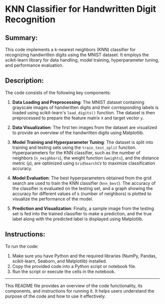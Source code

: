 # KNN Classifier for Handwritten Digit Recognition

## Summary:
This code implements a k-nearest neighbors (KNN) classifier for recognizing handwritten digits using the MNIST dataset. It employs the scikit-learn library for data handling, model training, hyperparameter tuning, and performance evaluation.

## Description:
The code consists of the following key components:

1. **Data Loading and Preprocessing**: The MNIST dataset containing grayscale images of handwritten digits and their corresponding labels is loaded using scikit-learn's `load_digits()` function. The dataset is then preprocessed to prepare the feature matrix `X` and target vector `y`.

2. **Data Visualization**: The first ten images from the dataset are visualized to provide an overview of the handwritten digits using Matplotlib.

3. **Model Training and Hyperparameter Tuning**: The dataset is split into training and testing sets using the `train_test_split` function. Hyperparameters for the KNN classifier, such as the number of neighbors (`n_neighbors`), the weight function (`weights`), and the distance metric (`p`), are optimized using `GridSearchCV` to maximize classification accuracy.

4. **Model Evaluation**: The best hyperparameters obtained from the grid search are used to train the KNN classifier (`knn_best`). The accuracy of the classifier is evaluated on the testing set, and a graph showing the accuracy for different values of `k` (number of neighbors) is plotted to visualize the performance of the model.

5. **Prediction and Visualization**: Finally, a sample image from the testing set is fed into the trained classifier to make a prediction, and the true label along with the predicted label is displayed using Matplotlib.

## Instructions:
To run the code:

1. Make sure you have Python and the required libraries (NumPy, Pandas, scikit-learn, Seaborn, and Matplotlib) installed.
2. Copy the provided code into a Python script or notebook file.
3. Run the script or execute the cells in the notebook.

---

This README file provides an overview of the code functionality, its components, and instructions for running it. It helps users understand the purpose of the code and how to use it effectively.
